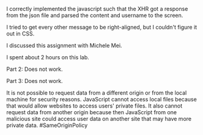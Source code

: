 I correctly implemented the javascript such that the XHR got a response from 
the json file and parsed the content and username to the screen.

I tried to get every other message to be right-aligned, but I couldn't figure
it out in CSS.

I discussed this assignment with Michele Mei.

I spent about 2 hours on this lab.

Part 2:
	Does not work. 

Part 3: 
	Does not work.

It is not possible to request data from a different origin or from the local
	machine for security reasons. JavaScript cannot access local files
	because that would allow websites to access users' private files.
	It also cannot request data from another origin because then JavaScript
	from one malicious site could access user data on another site that may
	have more private data. #SameOriginPolicy